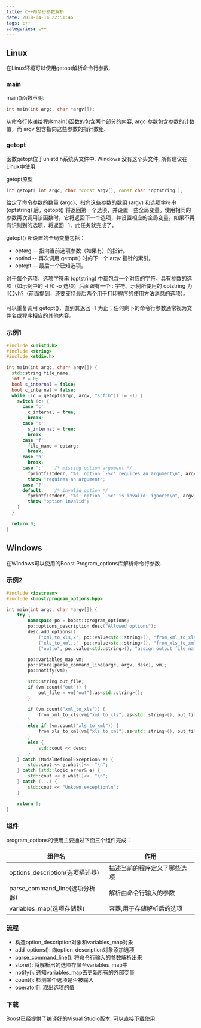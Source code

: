 ```yaml
---
title: C++命令行参数解析
date: 2018-04-14 22:51:46
tags: c++
categories: c++
---
```


## Linux

在Linux环境可以使用getopt解析命令行参数.

### main

main()函数声明:

```c++
int main(int argc, char *argv[]);
```

从命令行传递给程序main()函数的包含两个部分的内容, argc 参数包含参数的计数值，而 argv 包含指向这些参数的指针数组.

<!--more-->

### getopt

函数getopt位于unistd.h系统头文件中. Windows 没有这个头文件, 所有建议在Linux中使用.

getopt原型

```c++
int getopt( int argc, char *const argv[], const char *optstring );
```

给定了命令参数的数量 (argc)、指向这些参数的数组 (argv) 和选项字符串 (optstring) 后，getopt() 将返回第一个选项，并设置一些全局变量。使用相同的参数再次调用该函数时，它将返回下一个选项，并设置相应的全局变量。如果不再有识别到的选项，将返回 -1，此任务就完成了。

getopt() 所设置的全局变量包括：

- optarg -- 指向当前选项参数（如果有）的指针。
- optind -- 再次调用 getopt() 时的下一个 argv 指针的索引。
- optopt -- 最后一个已知选项。

对于每个选项，选项字符串 (optstring) 中都包含一个对应的字符。具有参数的选项（如示例中的 -l 和 -o 选项）后面跟有一个 : 字符。示例所使用的 optstring 为 Il:o:vh?（前面提到，还要支持最后两个用于打印程序的使用方法消息的选项）。

可以重复调用 getopt()，直到其返回 -1 为止；任何剩下的命令行参数通常视为文件名或程序相应的其他内容。

### 示例1

```c++
#include <unistd.h>
#include <string>
#include <stdio.h>

int main(int argc, char* argv[]) {
  std::string file_name;
  int c = 0;
  bool s_internal = false;
  bool c_internal = false;
  while ((c = getopt(argc, argv, "scf:h")) != -1) {
    switch (c) {
      case 'c':
        c_internal = true;
        break;
      case 's':
        s_internal = true;
        break;
      case 'f':
        file_name = optarg;
        break;
      case 'h':
        break;
      case ':':   /* missing option argument */
        fprintf(stderr, "%s: option `-%c' requires an argument\n", argv[0], optopt);
        throw "requires an argument";
      case '?':
      default:    /* invalid option */
        fprintf(stderr, "%s: option `-%c' is invalid: ignored\n", argv[0], optopt);
        throw "option invalid";
    }
  }

  return 0;
}
```

## Windows

在Windows可以使用的Boost.Program_options库解析命令行参数.

### 示例2

```c++
#include <iostream>
#include <boost/program_options.hpp>

int main(int argc, char *argv[]) {
    try {
        namespace po = boost::program_options;
        po::options_description desc("Allowed options");
        desc.add_options()
            ("xml_to_xls,x", po::value<std::string>(), "from_xml_to_xls")
            ("xls_to_xml,s", po::value<std::string>(), "from_xls_to_xml")
            ("out,o", po::value<std::string>(), "assign output file name");

        po::variables_map vm;
        po::store(parse_command_line(argc, argv, desc), vm);
        po::notify(vm);

        std::string out_file;
        if (vm.count("out")) {
            out_file = vm["out"].as<std::string>();
        }

        if (vm.count("xml_to_xls")) {
            from_xml_to_xls(vm["xml_to_xls"].as<std::string>(), out_file);
        }
        else if (vm.count("xls_to_xml")) {
            from_xls_to_xml(vm["xls_to_xml"].as<std::string>(), out_file);
        }
        else {
            std::cout << desc;
        }
    } catch (ModalDefToolException& e) {
        std::cout << e.what()<<  "\n";
    } catch (std::logic_error& e) {
        std::cout << e.what()<<  "\n";
    } catch (...) {
        std::cout << "Unkown exception\n";
    }

    return 0;
}
```

### 组件

program_options的使用主要通过下面三个组件完成：

| 组件名                          | 作用                         |
| ------------------------------- | ---------------------------- |
| options_description(选项描述器) | 描述当前的程序定义了哪些选项 |
| parse_command_line(选项分析器)  | 解析由命令行输入的参数       |
| variables_map(选项存储器)       | 容器,用于存储解析后的选项    |

### 流程

- 构造option_description对象和variables_map对象
- add_options(): 向option_description对象添加选项
- parse_command_line(): 将命令行输入的参数解析出来
- store(): 将解析出的选项存储至variables_map中
- notify(): 通知variables_map去更新所有的外部变量
- count(): 检测某个选项是否被输入
- operator[]: 取出选项的值

### 下载

Boost已经提供了编译好的Visual Studio版本, 可以直接[下载](https://dl.bintray.com/boostorg/release/1.65.1/binaries/)使用.

